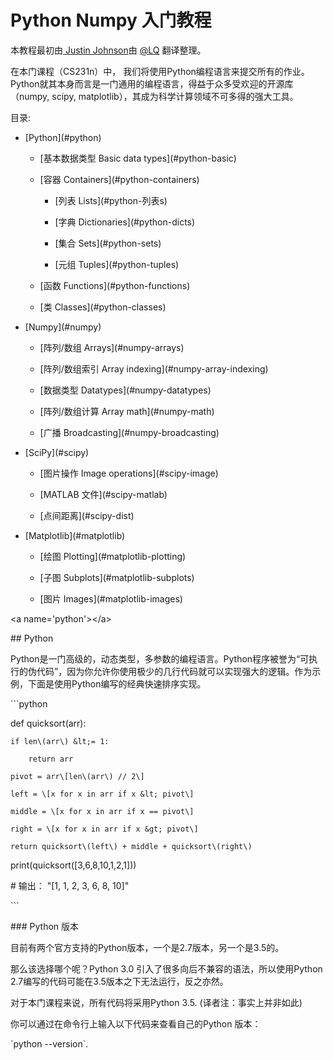 # Python Numpy 入门教程

本教程最初由[ Justin Johnson](http://cs.stanford.edu/people/jcjohns/)由 [@LQ](https://github.com/liuqidev) 翻译整理。

在本门课程（CS231n）中， 我们将使用Python编程语言来提交所有的作业。Python就其本身而言是一门通用的编程语言，得益于众多受欢迎的开源库（numpy, scipy, matplotlib），其成为科学计算领域不可多得的强大工具。

目录:

* \[Python\]\(\#python\)

  * \[基本数据类型 Basic data types\]\(\#python-basic\)

  * \[容器 Containers\]\(\#python-containers\)

    * \[列表 Lists\]\(\#python-列表s\)

    * \[字典 Dictionaries\]\(\#python-dicts\)

    * \[集合 Sets\]\(\#python-sets\)

    * \[元组 Tuples\]\(\#python-tuples\)

  * \[函数 Functions\]\(\#python-functions\)

  * \[类 Classes\]\(\#python-classes\)

* \[Numpy\]\(\#numpy\)

  * \[阵列/数组 Arrays\]\(\#numpy-arrays\)

  * \[阵列/数组索引 Array indexing\]\(\#numpy-array-indexing\)

  * \[数据类型 Datatypes\]\(\#numpy-datatypes\)

  * \[阵列/数组计算 Array math\]\(\#numpy-math\)

  * \[广播 Broadcasting\]\(\#numpy-broadcasting\)

* \[SciPy\]\(\#scipy\)

  * \[图片操作 Image operations\]\(\#scipy-image\)

  * \[MATLAB 文件\]\(\#scipy-matlab\)

  * \[点间距离\]\(\#scipy-dist\)

* \[Matplotlib\]\(\#matplotlib\)

  * \[绘图 Plotting\]\(\#matplotlib-plotting\)

  * \[子图 Subplots\]\(\#matplotlib-subplots\)

  * \[图片 Images\]\(\#matplotlib-images\)

&lt;a name='python'&gt;&lt;/a&gt;



\#\# Python



Python是一门高级的，动态类型，多参数的编程语言。Python程序被誉为“可执行的伪代码”，因为你允许你使用极少的几行代码就可以实现强大的逻辑。作为示例，下面是使用Python编写的经典快速排序实现。



\`\`\`python

def quicksort\(arr\):

    if len\(arr\) &lt;= 1:

        return arr

    pivot = arr\[len\(arr\) // 2\]

    left = \[x for x in arr if x &lt; pivot\]

    middle = \[x for x in arr if x == pivot\]

    right = \[x for x in arr if x &gt; pivot\]

    return quicksort\(left\) + middle + quicksort\(right\)



print\(quicksort\(\[3,6,8,10,1,2,1\]\)\)

\# 输出： "\[1, 1, 2, 3, 6, 8, 10\]"

\`\`\`



\#\#\# Python 版本

目前有两个官方支持的Python版本，一个是2.7版本，另一个是3.5的。



那么该选择哪个呢？Python 3.0 引入了很多向后不兼容的语法，所以使用Python 2.7编写的代码可能在3.5版本之下无法运行，反之亦然。



对于本门课程来说，所有代码将采用Python 3.5. \(译者注：事实上并非如此\)



你可以通过在命令行上输入以下代码来查看自己的Python 版本：

\`python --version\`.

